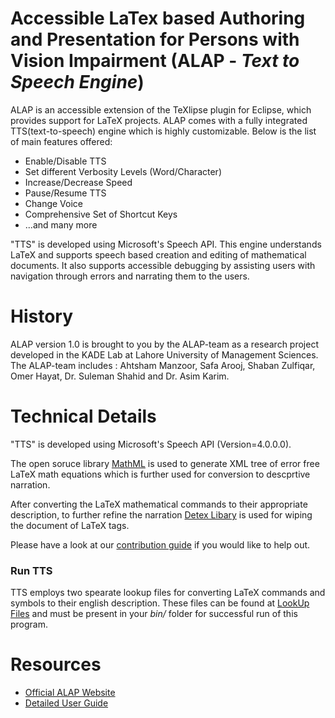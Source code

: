 # Accessible LaTex based Authoring and Presentation for Persons with Vision Impairment (ALAP - *Text to Speech Engine*)
ALAP is an accessible extension of the TeXlipse plugin for Eclipse, which provides support for LaTeX projects. ALAP comes with a fully integrated TTS(text-to-speech) engine which is highly customizable. Below is the list of main features offered:

* Enable/Disable TTS
* Set different Verbosity Levels (Word/Character)
* Increase/Decrease Speed
* Pause/Resume TTS
* Change Voice
* Comprehensive Set of Shortcut Keys
* ...and many more

"TTS" is developed using Microsoft's Speech API. This engine understands LaTeX and supports speech based creation and editing of mathematical documents. It also supports accessible debugging by assisting users with navigation through errors and narrating them to the users.

# History
ALAP version 1.0 is brought to you by the ALAP-team as a research project developed in the KADE Lab at Lahore University of Management Sciences. The ALAP-team includes : Ahtsham Manzoor, Safa Arooj, Shaban Zulfiqar, Omer Hayat, Dr. Suleman Shahid and Dr. Asim Karim.

# Technical Details
"TTS" is developed using Microsoft's Speech API (Version=4.0.0.0). 

The open soruce library [MathML](https://www.w3.org/Math/whatIsMathML.html "MathML") is used to generate XML tree of error free LaTeX math equations which is further used for conversion to descprtive narration. 

After converting the LaTeX mathematical commands to their appropriate description, to further refine the narration [Detex Libary](http://urchin.earth.li/~tomford/detex/ "Detex for Windows") is used for wiping the document of LaTeX tags. 

Please have a look at our [contribution guide](https://github.com/alaplums/TeXlipse/blob/master/CONTRIBUTING.md "Contribution Guide") if you would like to help out.

### Run TTS
TTS employs two spearate lookup files for converting LaTeX commands and symbols to their english description. These files can be found at [LookUp Files](https://github.com/alaplums/tts/tree/master/LookupTables) and must be present in your *bin/* folder for successful run of this program.  

# Resources
* [Official ALAP Website](https://alap.lums.edu.pk/ "ALAP")
* [Detailed User Guide](https://alap.lums.edu.pk/wp-content/uploads/2018/11/ALAP_UserGuide.pdf "ALAP User Guide")
